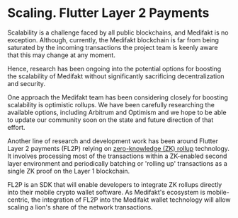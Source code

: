 # Scaling. Flutter Layer 2 Payments

Scalability is a challenge faced by all public blockchains, and Medifakt is no exception. Although, currently, the Medifakt blockchain is far from being saturated by the incoming transactions the project team is keenly aware that this may change at any moment.&#x20;

Hence, research has been ongoing into the potential options for boosting the scalability of Medifakt without significantly sacrificing decentralization and security.&#x20;

One approach the Medifakt team has been considering closely for boosting scalability is optimistic rollups. We have been carefully researching the available options, including Arbitrum and Optimism and we hope to be able to update our community soon on the state and future direction of that effort.&#x20;

Another line of research and development work has been around Flutter Layer 2 payments (FL2P) relying on [zero-knowledge (ZK) rollup](https://docs.ethhub.io/ethereum-roadmap/layer-2-scaling/zk-rollups/) technology. It involves processing most of the transactions within a ZK-enabled second layer environment and periodically batching or 'rolling up' transactions as a single ZK proof on the Layer 1 blockchain.

FL2P is an SDK that will enable developers to integrate ZK rollups directly into their mobile crypto wallet software. As Medifakt's ecosystem is mobile-centric, the integration of FL2P into the Medifakt wallet technology will allow scaling a lion's share of the network transactions. &#x20;
